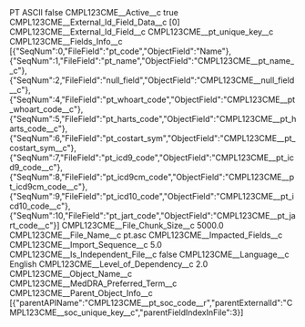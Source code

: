 <?xml version="1.0" encoding="UTF-8"?>
<CustomMetadata xmlns="http://soap.sforce.com/2006/04/metadata" xmlns:xsi="http://www.w3.org/2001/XMLSchema-instance" xmlns:xsd="http://www.w3.org/2001/XMLSchema">
    <label>PT ASCII</label>
    <protected>false</protected>
    <values>
        <field>CMPL123CME__Active__c</field>
        <value xsi:type="xsd:boolean">true</value>
    </values>
    <values>
        <field>CMPL123CME__External_Id_Field_Data__c</field>
        <value xsi:type="xsd:string">[0]</value>
    </values>
    <values>
        <field>CMPL123CME__External_Id_Field__c</field>
        <value xsi:type="xsd:string">CMPL123CME__pt_unique_key__c</value>
    </values>
    <values>
        <field>CMPL123CME__Fields_Info__c</field>
        <value xsi:type="xsd:string">[{&quot;SeqNum&quot;:0,&quot;FileField&quot;:&quot;pt_code&quot;,&quot;ObjectField&quot;:&quot;Name&quot;},
{&quot;SeqNum&quot;:1,&quot;FileField&quot;:&quot;pt_name&quot;,&quot;ObjectField&quot;:&quot;CMPL123CME__pt_name__c&quot;},
{&quot;SeqNum&quot;:2,&quot;FileField&quot;:&quot;null_field&quot;,&quot;ObjectField&quot;:&quot;CMPL123CME__null_field__c&quot;},
{&quot;SeqNum&quot;:4,&quot;FileField&quot;:&quot;pt_whoart_code&quot;,&quot;ObjectField&quot;:&quot;CMPL123CME__pt_whoart_code__c&quot;},
{&quot;SeqNum&quot;:5,&quot;FileField&quot;:&quot;pt_harts_code&quot;,&quot;ObjectField&quot;:&quot;CMPL123CME__pt_harts_code__c&quot;},
{&quot;SeqNum&quot;:6,&quot;FileField&quot;:&quot;pt_costart_sym&quot;,&quot;ObjectField&quot;:&quot;CMPL123CME__pt_costart_sym__c&quot;},
{&quot;SeqNum&quot;:7,&quot;FileField&quot;:&quot;pt_icd9_code&quot;,&quot;ObjectField&quot;:&quot;CMPL123CME__pt_icd9_code__c&quot;},
{&quot;SeqNum&quot;:8,&quot;FileField&quot;:&quot;pt_icd9cm_code&quot;,&quot;ObjectField&quot;:&quot;CMPL123CME__pt_icd9cm_code__c&quot;},
{&quot;SeqNum&quot;:9,&quot;FileField&quot;:&quot;pt_icd10_code&quot;,&quot;ObjectField&quot;:&quot;CMPL123CME__pt_icd10_code__c&quot;},
{&quot;SeqNum&quot;:10,&quot;FileField&quot;:&quot;pt_jart_code&quot;,&quot;ObjectField&quot;:&quot;CMPL123CME__pt_jart_code__c&quot;}]</value>
    </values>
    <values>
        <field>CMPL123CME__File_Chunk_Size__c</field>
        <value xsi:type="xsd:double">5000.0</value>
    </values>
    <values>
        <field>CMPL123CME__File_Name__c</field>
        <value xsi:type="xsd:string">pt.asc</value>
    </values>
    <values>
        <field>CMPL123CME__Impacted_Fields__c</field>
        <value xsi:nil="true"/>
    </values>
    <values>
        <field>CMPL123CME__Import_Sequence__c</field>
        <value xsi:type="xsd:double">5.0</value>
    </values>
    <values>
        <field>CMPL123CME__Is_Independent_File__c</field>
        <value xsi:type="xsd:boolean">false</value>
    </values>
    <values>
        <field>CMPL123CME__Language__c</field>
        <value xsi:type="xsd:string">English</value>
    </values>
    <values>
        <field>CMPL123CME__Level_of_Dependency__c</field>
        <value xsi:type="xsd:double">2.0</value>
    </values>
    <values>
        <field>CMPL123CME__Object_Name__c</field>
        <value xsi:type="xsd:string">CMPL123CME__MedDRA_Preferred_Term__c</value>
    </values>
    <values>
        <field>CMPL123CME__Parent_Object_Info__c</field>
        <value xsi:type="xsd:string">[{&quot;parentAPIName&quot;:&quot;CMPL123CME__pt_soc_code__r&quot;,&quot;parentExternalId&quot;:&quot;CMPL123CME__soc_unique_key__c&quot;,&quot;parentFieldIndexInFile&quot;:3}]</value>
    </values>
</CustomMetadata>
